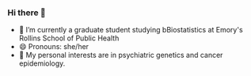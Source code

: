 ### Hi there 👋

<!--
**khz123/khz123** is a ✨ _special_ ✨ repository because its `README.md` (this file) appears on your GitHub profile.

Here are some ideas to get you started:

- 🔭 I’m currently working on ...
- 🌱 I’m currently learning ...
- 👯 I’m looking to collaborate on ...
- 🤔 I’m looking for help with ...
- 💬 Ask me about ...
- 📫 How to reach me: ...
- 😄 Pronouns: ...
- ⚡ Fun fact: ...
-->

- 🌱 I’m currently a graduate student studying bBiostatistics at Emory's Rollins School of Public Health
- 😄 Pronouns: she/her
- 🐠 My personal interests are in psychiatric genetics and cancer epidemiology.  
